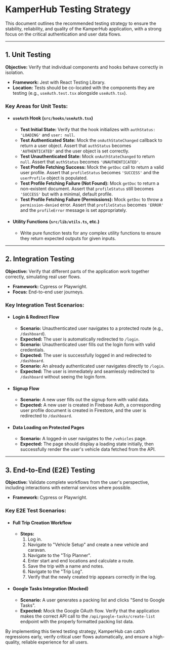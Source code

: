 # KamperHub Testing Strategy

This document outlines the recommended testing strategy to ensure the stability, reliability, and quality of the KamperHub application, with a strong focus on the critical authentication and user data flows.

---

## **1. Unit Testing**

**Objective:** Verify that individual components and hooks behave correctly in isolation.

*   **Framework:** Jest with React Testing Library.
*   **Location:** Tests should be co-located with the components they are testing (e.g., `useAuth.test.tsx` alongside `useAuth.tsx`).

### **Key Areas for Unit Tests:**

*   #### **`useAuth` Hook (`src/hooks/useAuth.tsx`)**
    *   **Test Initial State:** Verify that the hook initializes with `authStatus: 'LOADING'` and `user: null`.
    *   **Test Authenticated State:** Mock the `onAuthStateChanged` callback to return a user object. Assert that `authStatus` becomes `'AUTHENTICATED'` and the user object is set correctly.
    *   **Test Unauthenticated State:** Mock `onAuthStateChanged` to return `null`. Assert that `authStatus` becomes `'UNAUTHENTICATED'`.
    *   **Test Profile Fetching Success:** Mock the `getDoc` call to return a valid user profile. Assert that `profileStatus` becomes `'SUCCESS'` and the `userProfile` object is populated.
    *   **Test Profile Fetching Failure (Not Found):** Mock `getDoc` to return a non-existent document. Assert that `profileStatus` still becomes `'SUCCESS'` but with a minimal, default profile.
    *   **Test Profile Fetching Failure (Permissions):** Mock `getDoc` to throw a `permission-denied` error. Assert that `profileStatus` becomes `'ERROR'` and the `profileError` message is set appropriately.

*   #### **Utility Functions (`src/lib/utils.ts`, etc.)**
    *   Write pure function tests for any complex utility functions to ensure they return expected outputs for given inputs.

---

## **2. Integration Testing**

**Objective:** Verify that different parts of the application work together correctly, simulating real user flows.

*   **Framework:** Cypress or Playwright.
*   **Focus:** End-to-end user journeys.

### **Key Integration Test Scenarios:**

*   #### **Login & Redirect Flow**
    *   **Scenario:** Unauthenticated user navigates to a protected route (e.g., `/dashboard`).
    *   **Expected:** The user is automatically redirected to `/login`.
    *   **Scenario:** Unauthenticated user fills out the login form with valid credentials.
    *   **Expected:** The user is successfully logged in and redirected to `/dashboard`.
    *   **Scenario:** An already authenticated user navigates directly to `/login`.
    *   **Expected:** The user is immediately and seamlessly redirected to `/dashboard` without seeing the login form.

*   #### **Signup Flow**
    *   **Scenario:** A new user fills out the signup form with valid data.
    *   **Expected:** A new user is created in Firebase Auth, a corresponding user profile document is created in Firestore, and the user is redirected to `/dashboard`.

*   #### **Data Loading on Protected Pages**
    *   **Scenario:** A logged-in user navigates to the `/vehicles` page.
    *   **Expected:** The page should display a loading state initially, then successfully render the user's vehicle data fetched from the API.

---

## **3. End-to-End (E2E) Testing**

**Objective:** Validate complete workflows from the user's perspective, including interactions with external services where possible.

*   **Framework:** Cypress or Playwright.

### **Key E2E Test Scenarios:**

*   #### **Full Trip Creation Workflow**
    *   **Steps:**
        1.  Log in.
        2.  Navigate to "Vehicle Setup" and create a new vehicle and caravan.
        3.  Navigate to the "Trip Planner".
        4.  Enter start and end locations and calculate a route.
        5.  Save the trip with a name and notes.
        6.  Navigate to the "Trip Log".
        7.  Verify that the newly created trip appears correctly in the log.

*   #### **Google Tasks Integration (Mocked)**
    *   **Scenario:** A user generates a packing list and clicks "Send to Google Tasks".
    *   **Expected:** Mock the Google OAuth flow. Verify that the application makes the correct API call to the `/api/google-tasks/create-list` endpoint with the properly formatted packing list data.

By implementing this tiered testing strategy, KamperHub can catch regressions early, verify critical user flows automatically, and ensure a high-quality, reliable experience for all users.
